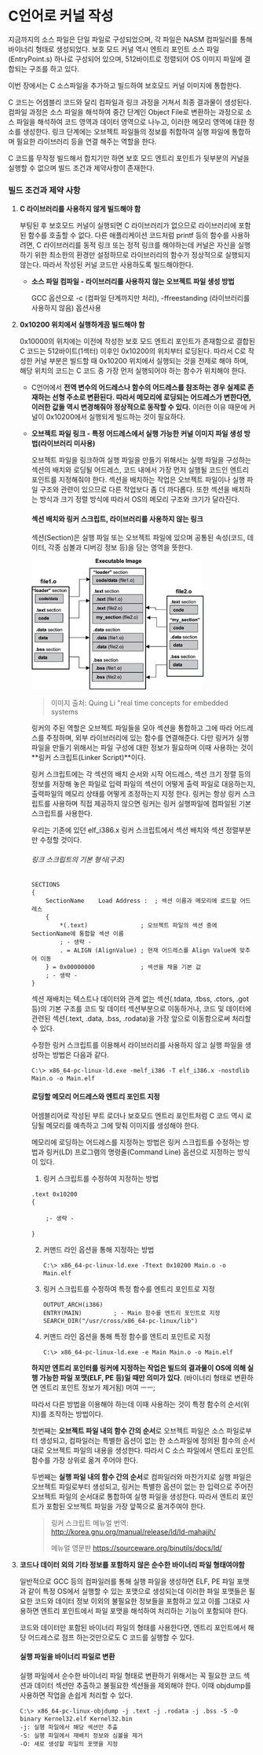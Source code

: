 # C언어로 커널 작성

지금까지의 소스 파일은 단일 파일로 구성되었으며, 각 파일은 NASM 컴파일러를 통해 바이너리 형태로 생성되었다. 보호 모드 커널 역시 엔트리 포인트 소스 파일(EntryPoint.s) 하나로 구성되어 있으며, 512바이트로 정렬되어 OS 이미지 파일에 결합되는 구조를 하고 있다.

이번 장에서는 C 소스파일을 추가하고 빌드하여 보호모드 커널 이미지에 통합한다.

C 코드는 어셈블리 코드와 달리 컴파일과 링크 과정을 거쳐서 최종 결과물이 생성된다. 컴파일 과정은 소스 파일을 해석하여 중간 단계인 Object File로 변환하는 과정으로 소스 파일을 해석하여 코드 영역과 데이터 영역으로 나누고, 이러한 메모리 영역에 대한 정소를 생성한다. 링크 단계에는 오브젝트 파일들의 정보를 취합하여 실행 파일에 통합하며 필요한 라이브러리 등을 연결 해주는 역할을 한다.

C 코드를 무작정 빌드해서 합치기만 하면 보호 모드 엔트리 포인트가 뒷부분의 커널을 실행할 수 없으며 빌드 조건과 제약사항이 존재한다.

### 빌드 조건과 제약 사항

1. **C 라이브러리를 사용하지 않게 빌드해야 함**

   부팅된 후 보호모드 커널이 실행되면 C 라이브러리가 없으므로 라이브러리에 포함된 함수를 호출할 수 없다. 다른 애플리케이션 코드처럼 printf 등의 함수를 사용하려면, C 라이브러리를 동적 링크 또는 정적 링크를 해야하는데 커널은 자신을 실행하기 위한 최소한의 환경만 설정하므로 라이브러리의 함수가 정상적으로 실행되지 않는다. 따라서 작성된 커널 코드만 사용하도록 빌드해야한다.

   * **소스 파일 컴파일 - 라이브러리를 사용하지 않는 오브젝트 파일 생성 방법**

     GCC 옵션으로 -c (컴파일 단계까지만 처리), -ffreestanding (라이브러리를 사용하지 않음) 옵션사용

2. **0x10200 위치에서 실행하게끔 빌드해야 함**

   0x10000의 위치에는 이전에 작성한 보호 모드 엔트리 포인트가 존재함으로 결합된 C 코드는 512바이트(1섹터) 이후인 0x10200의 위치부터 로딩된다. 따라서 C로 작성한 커널 부분은 빌드할 때 0x10200 위치에서 실행되는 것을 전제로 해야 하며, 해당 위치의 코드는 C 코드 중 가장 먼저 실행되어야 하는 함수가 위치해야 한다.

   * C언어에서 **전역 변수의 어드레스나 함수의 어드레스를 참조하는 경우 실제로 존재하는 선형 주소로 변환된다. 따라서 메모리에 로딩되는 어드레스가 변한다면, 이러한 값들 역시 변경해줘야 정상적으로 동작할 수 있다.** 이러한 이유 때문에 커널이 0x10200에서 실행되게 빌드하는 것이 필요하다.

   * **오브젝트 파일 링크 - 특정 어드레스에서 실행 가능한 커널 이미지 파일 생성 방법(라이브러리 미사용)**

     오브젝트 파일을 링크하여 실행 파일을 만들기 위해서는 실행 파일을 구성하는 섹션의 배치와 로딩될 어드레스, 코드 내에서 가장 먼저 실행될 코드인 엔트리 포인트를 지정해줘야 한다. 섹션을 배치하는 작업은 오브젝트 파일이나 실행 파일 구조와 관련이 있으므로 다른 작업보다 좀 더 까다롭다. 또한 섹션을 배치하는 방식과 크기 정렬 방식에 따라서 OS의 메모리 구조와 크기가 달라진다.

     #### 섹션 배치와 링커 스크립트, 라이브러리를 사용하지 않는 링크

     섹션(Section)은 실행 파일 또는 오브젝트 파일에 있으며 공통된 속성(코드, 데이터, 각종 심볼과 디버깅 정보 등)을 담는 영역을 뜻한다. 

     ![Linker](./image/Linker.jpg) 

     > 이미지 출처: Quing Li "real time concepts for embedded systems

     링커의 주된 역할은 오브젝트 파일들을 모아 섹션을 통합하고 그에 따라 어드레스를 주정하며, 외부 라이브러리에 있는 함수를 연결해준다. 다만 링커가 실행 파일을 만들기 위해서는 파일 구성에 대한 정보가 필요하며 이때 사용하는 것이 **링커 스크립트(Linker Script)**이다.

     링커 스크립트에는 각 섹션의 배치 순서와 시작 어드레스, 섹션 크기 정렬 등의 정보를 저장해 놓은 파일로 입력 파일의 섹션이 어떻게 출력 파일로 대응하는지, 출력파일의 메모리 상태를 어떻게 조정하는지 지정 한다. 링커는 항상 링커 스크립트를 사용하며 직접 제공하지 않으면 링커는 링커 실행파일에 컴파일된 기본 스크립트를 사용한다.

     우리는 기존에 있던 elf_i386.x 링커 스크립트에서 섹션 배치와 섹션 정렬부분만 수정할 것이다. 

     ###### 링크 스크립트의 기본 형식(구조)

     ```
     SECTIONS
     {
         SectionName	Load Address :	; 섹션 이름과 메모리에 로드할 어드레스
         {
             *(.text)				; 오브젝트 파일의 섹션 중에 SectionName에 통합할 섹션 이름
             ; - 생략 -
             . = ALIGN (AlignValue)	; 현재 어드레스를 Align Value에 맞추어 이동
         } = 0x00000000				; 섹션을 채울 기본 값
         ; - 생략 -
     }
     ```

     섹션 재배치는 텍스트나 데이터와 관계 없는 섹션(.tdata, .tbss, .ctors, .got 등)의 기본 구조를 코드 및 데이터 섹션부분으로 이동하거나, 코드 및 데이터에 관련된 섹션(.text, .data, .bss, .rodata)을 가장 앞으로 이동함으로써 처리할 수 있다.

     수정한 링커 스크립트를 이용해서 라이브러리를 사용하지 않고 실행 파일을 생성하는 방법은 다음과 같다.

     ```
     C:\> x86_64-pc-linux-ld.exe -melf_i386 -T elf_i386.x -nostdlib Main.o -o Main.elf
     ```

     #### 로딩할 메모리 어드레스와 엔트리 포인트 지정

     어셈블리어로 작성된 부트 로더나 보호모드 엔트리 포인트처럼 C 코드 역시 로딩될 메모리를 예측하고 그에 맞춰 이미지를 생성해야 한다. 

     메모리에 로딩하는 어드레스를 지정하는 방법은 링커 스크립트를 수정하는 방법과 링커(LD) 프로그램의 명령줄(Command Line) 옵션으로 지정하는 방식이 있다.

     1.  링커 스크립트를 수정하여 지정하는 방법

        ```
        .text 0x10200
        {
        
        	;- 생략 -
        
        }
        ```

     2. 커맨드 라인 옵션을 통해 지정하는 방법

        ```
        C:\> x86_64-pc-linux-ld.exe -Ttext 0x10200 Main.o -o Main.elf
        ```

     3. 링커 스크립트를 수정하여 특정 함수를 엔트리 포인트로 지정

        ```
        OUTPUT_ARCH(i386)
        ENTRY(MAIN)			; - Main 함수를 엔트리 포인트로 지정
        SEARCH_DIR("/usr/cross/x86_64-pc-linux/lib")
        ```

     4. 커맨드 라인 옵션을 통해 특정 함수를 엔트리 포인트로 지정

        ```
        C:\> x86_64-pc-linux-ld.exe -e Main Main.o -o Main.elf
        ```

     **하지만 엔트리 포인터를 링커에 지정하는 작업은 빌드의 결과물이 OS에 의해 실행 가능한 파일 포맷(ELF, PE 등)일 때만 의미가 있다**. (바이너리 형태로 변환하면 엔트리 포인트 정보가 제거됨)   머여 ㅡㅡ;

     따라서 다른 방법을 이용해야 하는데 이때 사용하는 것이 특정 함수의 순서(위치)를 조작하는 방법이다.

     첫번째는 **오브젝트 파일 내의 함수 간의 순서**로 오브젝트 파일은 소스 파일로부터 생성되고, 컴파일러는 특별한 옵션이 없는 한 소스파일에 정의된 함수의 순서대로 오브젝트 파일의 내용을 생성한다. 따라서 C 소스 파일에서 엔트리 포인트 함수를 가장 상위로 옮겨 주어야 한다.

     두번째는 **실행 파일 내의 함수 간의 순서**로 컴파일러와 마찬가지로 실행 파일은 오브젝트 파일로부터 생성되고, 링커는 특별한 옵션이 없는 한 입력으로 주어진 오브젝트 파일의 순서대로 통합하여 실행 파일을 생성한다. 따라서 엔트리 포인트가 포함된 오브젝트 파일을 가장 앞쪽으로 옮겨주여야 한다.

     > 링커 스크립트 메뉴얼 번역: http://korea.gnu.org/manual/release/ld/ld-mahajjh/
     >
     > 메뉴얼 영문판 https://sourceware.org/binutils/docs/ld/

3. **코드나 데이터 외의 기타 정보를 포함하지 않은 순수한 바이너리 파일 형태여야함**

   일반적으로 GCC 등의 컴파일러를 통해 실행 파일을 생성하면 ELF, PE 파일 포맷과 같이 특정 OS에서 실행할 수 있는 포맷으로 생성되는데 이러한 파일 포맷들은 필요한 코드와 데이터 정보 이외의 불필요한 정보들을 포함하고 있고 이를 그대로 사용하면 엔트리 포인트에서 파일 포맷을 해석하여 처리하는 기능이 포함되야 한다.

   코드와 데이터만 포함된 바이너리 파일의 형태를 사용한다면, 엔트리 포인트에서 해당 어드레스로 점프 하는것만으로도 C 코드를 실행할 수 있다.

   #### 실행 파일을 바이너리 파일로 변환

   실행 파일에서 순수한 바이너리 파일 형태로 변환하기 위해서는 꼭 필요한 코드 섹션과 데이터 섹션만 추출하고 불필요한 섹션들을 제외해야 한다. 이때 objdump를 사용하면 작업을 손쉽게 처리할 수 있다.

   ```
   C:\> x86_64-pc-linux-objdump -j .text -j .rodata -j .bss -S -O binary Kernel32.elf Kernel32.bin
   -j: 실행 파일에서 해당 섹션만 추출
   -S: 실행 파일에서 재배치 정보와 심볼을 제거
   -O: 새로 생성할 파일의 포맷을 지정
   ```


